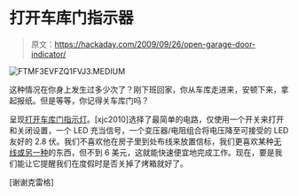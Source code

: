 # 打开车库门指示器

> 原文：<https://hackaday.com/2009/09/26/open-garage-door-indicator/>

![FTMF3EVFZQ1FVJ3.MEDIUM](img/371083508d739362ebdff02ed479185d.png "FTMF3EVFZQ1FVJ3.MEDIUM")

这种情况在你身上发生过多少次了？刚下班回家，你从车库走进来，安顿下来，拿起报纸。但是等等，你记得关车库门吗？

呈现[打开车库门指示灯](http://www.instructables.com/id/How-to-install-a-quotgarage-door-openquot-indi/)。[xjc2010]选择了最简单的电路，仅使用一个开关来打开和关闭设置，一个 LED 充当信号，一个变压器/电阻组合将电压降至可接受的 LED 友好的 2.8 伏。我们不喜欢他在房子里到处布线来放置信标，我们更喜欢某种[无线](http://hackaday.com/2009/08/30/cheap-wireless-for-microcontrollers/)[或另一种](http://hackaday.com/2009/09/20/wireless-rgb-light-bulb/)的东西，但不到 6 美元，这就能快速便宜地完成工作。现在，要是我们能让它提醒我们在度假时是否关掉了烤箱就好了。

[谢谢克雷格]